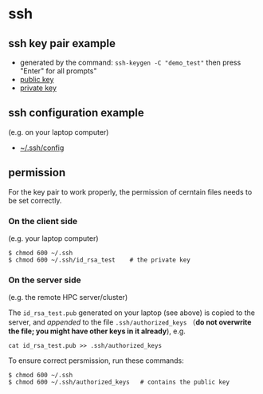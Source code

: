# ssh

## ssh key pair example

- generated by the command: `ssh-keygen -C "demo_test"` then press "Enter"
  for all prompts"
- [public key](id_rsa_test.pub)
- [private key](id_rsa_test)

## ssh configuration example

(e.g. on your laptop computer)

- [~/.ssh/config](config)

## permission

For the key pair to work properly, the permission of cerntain files needs to be
set correctly.

### On the client side

(e.g. your laptop computer)

```
$ chmod 600 ~/.ssh
$ chmod 600 ~/.ssh/id_rsa_test    # the private key

```

### On the server side

(e.g. the remote HPC server/cluster)

The `id_rsa_test.pub` generated on your laptop (see above) is copied to the
server, and *appended* to the file `.ssh/authorized_keys` 
（**do not overwrite the file; you might have other keys in it already**), e.g.

```
cat id_rsa_test.pub >> .ssh/authorized_keys
```

To ensure correct persmission, run these commands:

```
$ chmod 600 ~/.ssh
$ chmod 600 ~/.ssh/authorized_keys   # contains the public key

```

